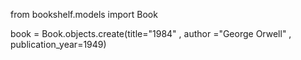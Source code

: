 from bookshelf.models import Book

book = Book.objects.create(title="1984" , author ="George Orwell" , publication_year=1949)